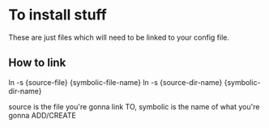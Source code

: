 # To install stuff
These are just files which will need to be linked to your config file.

## How to link
ln -s {source-file} {symbolic-file-name}
ln -s {source-dir-name} {symbolic-dir-name}

source is the file you're gonna link TO, symbolic is the name of what you're gonna ADD/CREATE
